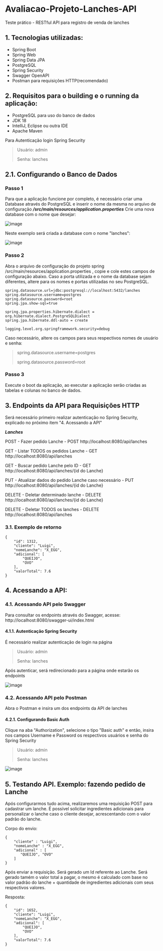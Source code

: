 # Avaliacao-Projeto-Lanches-API
Teste prático - RESTful API para registro de venda de lanches

## 1. Tecnologias utilizadas:
- Spring Boot
- Spring Web
- Spring Data JPA
- PostgreSQL
- Spring Security
- Swagger OpenAPI
- Postman para requisições HTTP(recomendado)

## 2. Requisitos para o building e o running da aplicação:
- PostgreSQL para uso do banco de dados
- JDK 18
- IntelliJ, Eclipse ou outra IDE
- Apache Maven

Para Autenticação login Spring Security
> Usuário: admin
> 
> Senha: lanches

## 2.1. Configurando o Banco de Dados

### Passo 1
Para que a aplicação funcione por completo, é necessário criar uma Database através do PostgreSQL e inserir o nome da mesma no arquivo de configuração ***/src/main/resources/application.properties***
Crie uma nova database com o nome que desejar:

![image](https://user-images.githubusercontent.com/74516086/219408531-c960a10f-563d-47cd-94f0-d3453c0329f5.png)

Neste exemplo será criada a database com o nome "lanches":

![image](https://user-images.githubusercontent.com/74516086/219408990-b5293574-f772-42eb-a944-a04302aafd7b.png)

### Passo 2
Abra o arquivo de configuração do projeto spring /src/main/resources/application.properties , copie e cole estes campos de configuração abaixo. Caso a porta utilizada e o nome da database sejam diferentes, altere para os nomes e portas utilizadas no seu PostgreSQL.

``` 
spring.datasource.url=jdbc:postgresql://localhost:5432/lanches
spring.datasource.username=postgres
spring.datasource.password=root
spring.jpa.show-sql=true

spring.jpa.properties.hibernate.dialect = org.hibernate.dialect.PostgreSQLDialect
spring.jpa.hibernate.ddl-auto = create

logging.level.org.springframework.security=debug 
```
Caso necessário, altere os campos para seus respectivos nomes de usuário e senha:
>spring.datasource.username=postgres
>
>spring.datasource.password=root
>
### Passo 3
Execute o boot da aplicação, ao executar a aplicação serão criadas as tabelas e colunas no banco de dados.

## 3. Endpoints da API para Requisições HTTP

Será necessário primeiro realizar autenticação no Spring Security, explicado no próximo item "4. Acessando a API"

***Lanches***

POST - Fazer pedido Lanche - POST http://localhost:8080/api/lanches

GET - Listar TODOS os pedidos Lanche - GET http://localhost:8080/api/lanches

GET - Buscar pedido Lanche pelo ID - GET http://localhost:8080/api/lanches/{id do Lanche}

PUT - Atualizar dados do pedido Lanche caso necessário - PUT http://localhost:8080/api/lanches/{id do Lanche}

DELETE - Deletar determinado lanche - DELETE http://localhost:8080/api/lanches/{id do Lanche}

DELETE - Deletar TODOS os lanches - DELETE http://localhost:8080/api/lanches

### 3.1. Exemplo de retorno

```
{
    "id": 1312,
    "cliente": "Luigi",
    "nomeLanche": "X_EGG",
    "adicional": [
        "QUEIJO",
        "OVO"
    ],
    "valorTotal": 7.6
}
```

## 4. Acessando a API:

### 4.1. Acessando API pelo Swagger
Para consultar os endpoints através do Swagger, acesse: http://localhost:8080/swagger-ui/index.html
#### 4.1.1. Autenticação Spring Security
É necessário realizar autenticação de login na página
> Usuário: admin
> 
> Senha: lanches


Após autenticar, será redirecionado para a página onde estarão os endpoints

![image](https://user-images.githubusercontent.com/74516086/219416470-9305d03e-4fe0-4df5-b8d1-e1a4eb4b8ed0.png)

### 4.2. Acessando API pelo Postman
Abra o Postman e insira um dos endpoints da API de lanches
#### 4.2.1. Configurando Basic Auth
Clique na aba "Authorization", selecione o tipo "Basic auth" e então, insira nos campos Username e Password os respectivos usuários e senha do Spring Security

> Usuário: admin
> 
> Senha: lanches

![image](https://user-images.githubusercontent.com/74516086/219418439-d007f019-d4b2-47d9-b13f-187ea533ee1e.png)

## 5. Testando API. Exemplo: fazendo pedido de Lanche

Após configurarmos tudo acima, realizaremos uma requisição POST para cadastrar um lanche. É possível solicitar ingredientes adicionais para personalizar o lanche caso o cliente desejar, acrescentando com o valor padrão do lanche.

Corpo do envio:

```
{
    "cliente" : "Luigi",
    "nomeLanche" : "X_EGG",
    "adicional" : [
       "QUEIJO", "OVO"
    ]
}
``` 

Após enviar a requisição. Será gerado um Id referente ao Lanche.
Será gerado tamém o valor total a pagar, o mesmo é calculado com base no valor padrão do lanche + quantidade de ingredientes adicionais com seus respectivos valores.

Resposta:
```
{
    "id": 1652,
    "cliente": "Luigi",
    "nomeLanche": "X_EGG",
    "adicional": [
        "QUEIJO",
        "OVO"
    ],
    "valorTotal": 7.6
}
```
